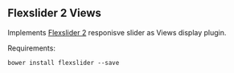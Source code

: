 Flexslider 2 Views
------------------

Implements [Flexslider 2][1] responisve slider as Views display plugin.

Requirements:

    bower install flexslider --save

[1]: http://flexslider.woothemes.com
